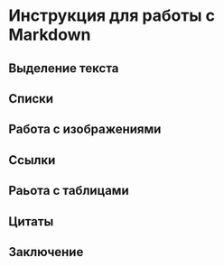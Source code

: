 # Инструкция для работы с Markdown

## Выделение текста

## Списки

## Работа с изображениями

## Ссылки

## Раьота с таблицами

## Цитаты

## Заключение